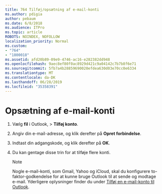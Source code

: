 ```yaml
---
title: 764 Tilføj/opsætning af e-mail-konti
ms.author: pdigia
author: pebaum
ms.date: 6/8/2018
ms.audience: ITPro
ms.topic: article
ROBOTS: NOINDEX, NOFOLLOW
localization_priority: Normal
ms.custom:
- "764"
- "1800018"
ms.assetid: afd20b89-09e9-4746-ac16-e282382dd948
ms.openlocfilehash: 9aec8ef80f0ac8929d421c9a04142c7b7b8f6e71
ms.sourcegitcommit: 5fb7a4b28859690020efdea630d03e70cc0e6334
ms.translationtype: MT
ms.contentlocale: da-DK
ms.lasthandoff: 06/28/2019
ms.locfileid: "35358391"
---
```

# <a name="setup-email-accounts"></a>Opsætning af e-mail-konti

1. Vælg **fil** i Outlook, \> **Tilføj konto**.

2. Angiv din e-mail-adresse, og klik derefter på **Opret forbindelse**.

3. Indtast din adgangskode, og klik derefter på **OK**.

4. Du kan gentage disse trin for at tilføje flere konti.

    > [!NOTE]
    > Nogle e-mail-konti, som Gmail, Yahoo og iCloud, skal du konfigurere to-faktor-godkendelse for at kunne bruge Outlook til at sende og modtage e-mail. Yderligere oplysninger finder du under [Tilføj en e-mail-konto til Outlook](https://support.office.com/article/6e27792a-9267-4aa4-8bb6-c84ef146101b.aspx).
  